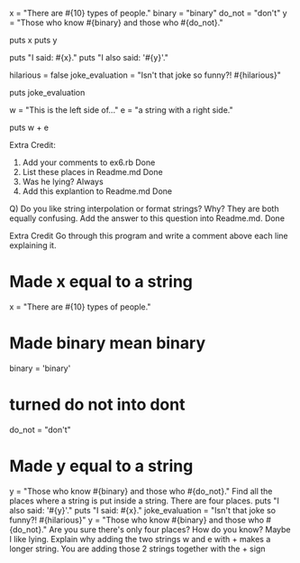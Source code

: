 x = "There are #{10} types of people."
binary = "binary"
do_not = "don't"
y = "Those who know #{binary} and those who #{do_not}."

puts x
puts y

puts "I said: #{x}."
puts "I also said: '#{y}'."

hilarious = false
joke_evaluation = "Isn't that joke so funny?! #{hilarious}"

puts joke_evaluation

w = "This is the left side of..."
e = "a string with a right side."

puts w + e

Extra Credit:
1) Add your comments to ex6.rb Done
2) List these places in Readme.md Done
3) Was he lying? Always
4) Add this explantion to Readme.md Done

Q) Do you like string interpolation or format strings?  Why?
They are both equally confusing. 
Add the answer to this question into Readme.md. Done

Extra Credit
Go through this program and write a comment above each line explaining it.
# Made x equal to a string
x = "There are #{10} types of people."
# Made binary mean binary
binary = 'binary'
# turned do not into dont
do_not = "don't"
# Made y equal to a string
y = "Those who know #{binary} and those who #{do_not}."
Find all the places where a string is put inside a string. There are four places.
puts "I also said: '#{y}'." puts "I said: #{x}." joke_evaluation = "Isn't that joke so funny?! #{hilarious}"
y = "Those who know #{binary} and those who #{do_not}."
Are you sure there's only four places? How do you know? Maybe I like lying.
Explain why adding the two strings w and e with + makes a longer string.
You are adding those 2 strings together with the + sign
